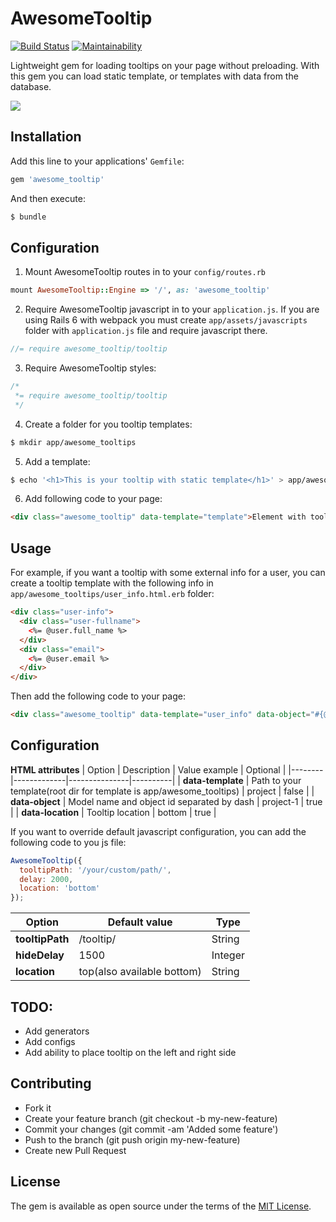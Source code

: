 # AwesomeTooltip
[![Build Status](https://travis-ci.com/BogdanBusko/awesome_tooltip.svg?branch=master)](https://travis-ci.com/BogdanBusko/awesome_tooltip)
[![Maintainability](https://api.codeclimate.com/v1/badges/13a8f6106b17b50e9943/maintainability)](https://codeclimate.com/github/BogdanBusko/awesome_tooltip/maintainability)

Lightweight gem for loading tooltips on your page without preloading. With this gem you can load static template, or templates with data from the database.

![]('preview.gif')

## Installation
Add this line to your applications' `Gemfile`:

```ruby
gem 'awesome_tooltip'
```

And then execute:
```bash
$ bundle
```

## Configuration

1. Mount AwesomeTooltip routes in to your `config/routes.rb`
```ruby
mount AwesomeTooltip::Engine => '/', as: 'awesome_tooltip'
```

2. Require AwesomeTooltip javascript in to your `application.js`. If you are using Rails 6 with webpack you must create `app/assets/javascripts` folder with `application.js` file and require javascript there.
```javascript
//= require awesome_tooltip/tooltip
```

3. Require AwesomeTooltip styles:
```css
/*
 *= require awesome_tooltip/tooltip
 */
```

4. Create a folder for you tooltip templates:
```bash
$ mkdir app/awesome_tooltips
```

5. Add a template:
```bash
$ echo '<h1>This is your tooltip with static template</h1>' > app/awesome_tooltips/template.html.erb
```

6. Add following code to your page:
```html
<div class="awesome_tooltip" data-template="template">Element with tooltip</div>
```

## Usage
For example, if you want a tooltip with some external info for a user, you can create a tooltip template with the following info in `app/awesome_tooltips/user_info.html.erb` folder: 
```html
<div class="user-info">
  <div class="user-fullname">
    <%= @user.full_name %>
  </div>
  <div class="email">
    <%= @user.email %>
  </div>
</div>
``` 

Then add the following code to your page:
```html
<div class="awesome_tooltip" data-template="user_info" data-object="#{@user.class.name.downcase}-#{@user.id}"><%= @user.full_name %></div>
```

## Configuration
**HTML attributes**
| Option | Description | Value example | Optional |
|--------|-------------|---------------|----------|
| **data-template** | Path to your template(root dir for template is app/awesome_tooltips) | project | false |
| **data-object** | Model name and object id separated by dash | project-1 | true |
| **data-location** | Tooltip location | bottom | true |

If you want to override default javascript configuration, you can add the following code to you js file:
```javascript
AwesomeTooltip({
  tooltipPath: '/your/custom/path/',
  delay: 2000,
  location: 'bottom'
});
```

| Option | Default value | Type |
|--------|---------------|------|
| **tooltipPath** | /tooltip/ | String |
| **hideDelay** | 1500 | Integer |
| **location** | top(also available bottom) | String | 

## TODO:
  - Add generators
  - Add configs
  - Add ability to place tooltip on the left and right side

## Contributing
- Fork it
- Create your feature branch (git checkout -b my-new-feature)
- Commit your changes (git commit -am 'Added some feature')
- Push to the branch (git push origin my-new-feature)
- Create new Pull Request

## License
The gem is available as open source under the terms of the [MIT License](https://opensource.org/licenses/MIT).
